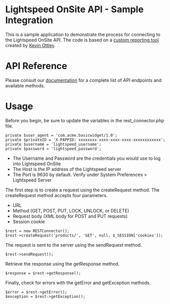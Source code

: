 # Lightspeed OnSite API - Sample Integration
 
 This is a sample application to demonstrate the process for connecting to the Lightspeed OnSite API. The code is based on a [custom reporting tool](https://github.com/ottaz/custom-reorder-reporter) created by [Kevin Ottley](https://github.com/ottaz).
 
# API Reference
 
 Please consult our [documentation](http://developers.lightspeedhq.com/onsite) for a complete list of API endpoints and available methods.
 
# Usage

Before you begin, be sure to update the variables in the rest_connector.php file.

```
private $user_agent = 'com.acme.basicwidget/1.0';
private $privateID = 'X-PAPPID: xxxxxxxx-xxxx-xxxx-xxxx-xxxxxxxxxxxx';
private $username = 'lightspeed_username';
private $password = 'lightspeed_password';
```

* The Username and Password are the credentials you would use to log into Lightspeed OnSite
* The Host is the IP address of the Lightspeed server
* The Port is 9630 by default. Verify under System Preferences > Lightspeed Server

The first step is to create a request using the createRequest method. The createRequest method accepts four parameters.

* URL
* Method (GET, POST, PUT, LOCK, UNLOCK, or DELETE)
* Request body (XML body for POST and PUT requests)
* Session cookie

```
$rest = new RESTConnector();
$rest->createRequest('products/', 'GET', null, $_SESSION['cookies']);
```

The request is sent to the server using the sendRequest method.

```
$rest->sendRequest();
```

Retrieve the response using the getResponse method.

```
$response = $rest->getResponse();
```

Finally, check for errors with the getError and getException methods.
```
$error = $rest->getError();
$exception = $rest->getException();
```
    